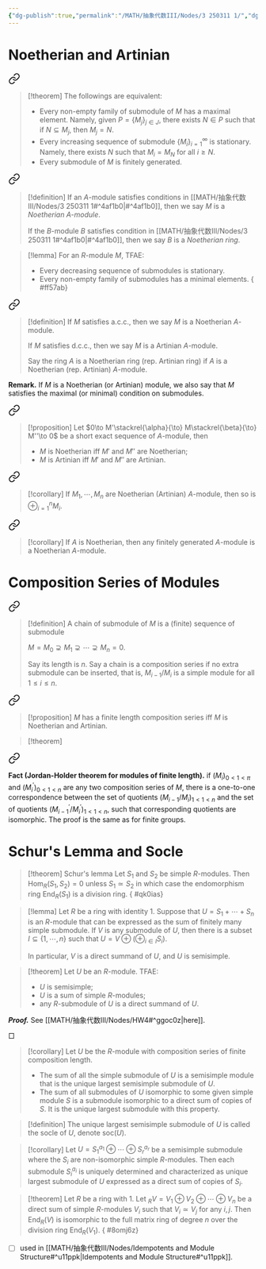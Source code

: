 ```yaml
---
{"dg-publish":true,"permalink":"/MATH/抽象代数III/Nodes/3 250311 1/","dgPassFrontmatter":true}
---
```



# Noetherian and Artinian


<div class="transclusion internal-embed is-loaded"><a class="markdown-embed-link" href="/math/ii/nodes/2-3-noetherian-rings-and-modules/#4af1b0" aria-label="Open link"><svg xmlns="http://www.w3.org/2000/svg" width="24" height="24" viewBox="0 0 24 24" fill="none" stroke="currentColor" stroke-width="2" stroke-linecap="round" stroke-linejoin="round" class="svg-icon lucide-link"><path d="M10 13a5 5 0 0 0 7.54.54l3-3a5 5 0 0 0-7.07-7.07l-1.72 1.71"></path><path d="M14 11a5 5 0 0 0-7.54-.54l-3 3a5 5 0 0 0 7.07 7.07l1.71-1.71"></path></svg></a><div class="markdown-embed">



> [!theorem]
> The followings are equivalent:
> - Every non-empty family of submodule of $M$ has a maximal element. Namely, given $P=\{M_j\}_{j\in J}$, there exists $N\in P$ such that if $N\subseteq M_j$, then $M_j=N$.
> - Every increasing sequence of submodule $\{M_i\}_{i=1}^\infty$ is stationary. Namely, there exists $N$ such that $M_i=M_N$ for all $i\geqslant N$.
> - Every submodule of $M$ is finitely generated. 

</div></div>



<div class="transclusion internal-embed is-loaded"><a class="markdown-embed-link" href="/math/ii/nodes/2-3-noetherian-rings-and-modules/#4marty" aria-label="Open link"><svg xmlns="http://www.w3.org/2000/svg" width="24" height="24" viewBox="0 0 24 24" fill="none" stroke="currentColor" stroke-width="2" stroke-linecap="round" stroke-linejoin="round" class="svg-icon lucide-link"><path d="M10 13a5 5 0 0 0 7.54.54l3-3a5 5 0 0 0-7.07-7.07l-1.72 1.71"></path><path d="M14 11a5 5 0 0 0-7.54-.54l-3 3a5 5 0 0 0 7.07 7.07l1.71-1.71"></path></svg></a><div class="markdown-embed">



> [!definition]
> If an $A$-module satisfies conditions in [[MATH/抽象代数III/Nodes/3 250311 1#^4af1b0\|#^4af1b0]], then we say $M$ is a *Noetherian $A$-module*.
> 
> If the $B$-module $B$ satisfies condition in [[MATH/抽象代数III/Nodes/3 250311 1#^4af1b0\|#^4af1b0]], then we say $B$ is a *Noetherian ring*. 

</div></div>


> [!lemma]
> For an $R$-module $M$, TFAE:
> - Every decreasing sequence of submodules is stationary.
> - Every non-empty family of submodules has a minimal elements.
{ #ff57ab}



<div class="transclusion internal-embed is-loaded"><a class="markdown-embed-link" href="/math//nodes/6-chain-condition/#4rx4bc" aria-label="Open link"><svg xmlns="http://www.w3.org/2000/svg" width="24" height="24" viewBox="0 0 24 24" fill="none" stroke="currentColor" stroke-width="2" stroke-linecap="round" stroke-linejoin="round" class="svg-icon lucide-link"><path d="M10 13a5 5 0 0 0 7.54.54l3-3a5 5 0 0 0-7.07-7.07l-1.72 1.71"></path><path d="M14 11a5 5 0 0 0-7.54-.54l-3 3a5 5 0 0 0 7.07 7.07l1.71-1.71"></path></svg></a><div class="markdown-embed">



> [!definition]
> If $M$ satisfies a.c.c., then we say $M$ is a Noetherian $A$-module. 
> 
> If $M$ satisfies d.c.c., then we say $M$ is a Artinian $A$-module. 
> 
> Say the ring $A$ is a Noetherian ring (rep. Artinian ring) if $A$ is a Noetherian (rep. Artinian) $A$-module. 

</div></div>

 
 **Remark.** If $M$ is a Noetherian (or Artinian) module, we also say that $M$ satisfies the maximal (or minimal) condition on submodules. 


<div class="transclusion internal-embed is-loaded"><a class="markdown-embed-link" href="/math//nodes/6-chain-condition/#a5f817" aria-label="Open link"><svg xmlns="http://www.w3.org/2000/svg" width="24" height="24" viewBox="0 0 24 24" fill="none" stroke="currentColor" stroke-width="2" stroke-linecap="round" stroke-linejoin="round" class="svg-icon lucide-link"><path d="M10 13a5 5 0 0 0 7.54.54l3-3a5 5 0 0 0-7.07-7.07l-1.72 1.71"></path><path d="M14 11a5 5 0 0 0-7.54-.54l-3 3a5 5 0 0 0 7.07 7.07l1.71-1.71"></path></svg></a><div class="markdown-embed">



> [!proposition]
> Let $0\to M'\stackrel{\alpha}{\to} M\stackrel{\beta}{\to} M''\to 0$ be a short exact sequence of $A$-module, then
> - $M$ is Noetherian iff $M'$ and $M''$ are Noetherian;
> - $M$ is Artinian iff $M'$ and $M''$ are Artinian. 

</div></div>



<div class="transclusion internal-embed is-loaded"><a class="markdown-embed-link" href="/math//nodes/6-chain-condition/#d9cko3" aria-label="Open link"><svg xmlns="http://www.w3.org/2000/svg" width="24" height="24" viewBox="0 0 24 24" fill="none" stroke="currentColor" stroke-width="2" stroke-linecap="round" stroke-linejoin="round" class="svg-icon lucide-link"><path d="M10 13a5 5 0 0 0 7.54.54l3-3a5 5 0 0 0-7.07-7.07l-1.72 1.71"></path><path d="M14 11a5 5 0 0 0-7.54-.54l-3 3a5 5 0 0 0 7.07 7.07l1.71-1.71"></path></svg></a><div class="markdown-embed">



> [!corollary]
> If $M_1,\cdots,M_n$ are Noetherian (Artinian) $A$-module, then so is $\oplus_{i=1}^n M_i$.  

</div></div>



<div class="transclusion internal-embed is-loaded"><a class="markdown-embed-link" href="/math/ii/nodes/2-3-noetherian-rings-and-modules/#gmjk45" aria-label="Open link"><svg xmlns="http://www.w3.org/2000/svg" width="24" height="24" viewBox="0 0 24 24" fill="none" stroke="currentColor" stroke-width="2" stroke-linecap="round" stroke-linejoin="round" class="svg-icon lucide-link"><path d="M10 13a5 5 0 0 0 7.54.54l3-3a5 5 0 0 0-7.07-7.07l-1.72 1.71"></path><path d="M14 11a5 5 0 0 0-7.54-.54l-3 3a5 5 0 0 0 7.07 7.07l1.71-1.71"></path></svg></a><div class="markdown-embed">



> [!corollary]
> If $A$ is Noetherian, then any finitely generated $A$-module is a Noetherian $A$-module. 

</div></div>


# Composition Series of Modules


<div class="transclusion internal-embed is-loaded"><a class="markdown-embed-link" href="/math//nodes/6-chain-condition/#kwo32n" aria-label="Open link"><svg xmlns="http://www.w3.org/2000/svg" width="24" height="24" viewBox="0 0 24 24" fill="none" stroke="currentColor" stroke-width="2" stroke-linecap="round" stroke-linejoin="round" class="svg-icon lucide-link"><path d="M10 13a5 5 0 0 0 7.54.54l3-3a5 5 0 0 0-7.07-7.07l-1.72 1.71"></path><path d="M14 11a5 5 0 0 0-7.54-.54l-3 3a5 5 0 0 0 7.07 7.07l1.71-1.71"></path></svg></a><div class="markdown-embed">



> [!definition]
> A chain of submodule of $M$ is a (finite) sequence of submodule 
> 
> $M=M_0\supsetneq M_1\supsetneq \cdots\supsetneq M_n=0.$
> 
> Say its length is $n$. Say a chain is a composition series if no extra submodule can be inserted, that is, $M_{i-1}/M_i$ is a simple module for all $1\leqslant i\leqslant n$. 

</div></div>



<div class="transclusion internal-embed is-loaded"><a class="markdown-embed-link" href="/math//nodes/6-chain-condition/#a89d3d" aria-label="Open link"><svg xmlns="http://www.w3.org/2000/svg" width="24" height="24" viewBox="0 0 24 24" fill="none" stroke="currentColor" stroke-width="2" stroke-linecap="round" stroke-linejoin="round" class="svg-icon lucide-link"><path d="M10 13a5 5 0 0 0 7.54.54l3-3a5 5 0 0 0-7.07-7.07l-1.72 1.71"></path><path d="M14 11a5 5 0 0 0-7.54-.54l-3 3a5 5 0 0 0 7.07 7.07l1.71-1.71"></path></svg></a><div class="markdown-embed">



> [!proposition]
> $M$ has a finite length composition series iff $M$ is Noetherian and Artinian. 

</div></div>


> [!theorem]
> 
<div class="transclusion internal-embed is-loaded"><a class="markdown-embed-link" href="/math//nodes/6-chain-condition/#yj9lim" aria-label="Open link"><svg xmlns="http://www.w3.org/2000/svg" width="24" height="24" viewBox="0 0 24 24" fill="none" stroke="currentColor" stroke-width="2" stroke-linecap="round" stroke-linejoin="round" class="svg-icon lucide-link"><path d="M10 13a5 5 0 0 0 7.54.54l3-3a5 5 0 0 0-7.07-7.07l-1.72 1.71"></path><path d="M14 11a5 5 0 0 0-7.54-.54l-3 3a5 5 0 0 0 7.07 7.07l1.71-1.71"></path></svg></a><div class="markdown-embed">



 **Fact (Jordan-Holder theorem for modules of finite length).** if $\left(M_i\right)_{0<1<\pi}$ and $\left(M_i^{\prime}\right)_{0<1<n}$ are any two composition series of $M$, there is a one-to-one correspondence between the set of quotients $\left(M_{i-1} / M_i\right)_{1<1<n}$ and the set of quotients $\left(M_{i-1}^{\prime} / M_i^{\prime}\right)_{1<1<n}$, such that corresponding quotients are isomorphic. The proof is the same as for finite groups. 

</div></div>


# Schur's Lemma and Socle

> [!theorem] Schur's lemma
> Let $S_1$ and $S_2$ be simple $R$-modules. Then $\mathrm{Hom}_R(S_1,S_2)=0$ unless $S_1\simeq S_2$ in which case the endomorphism ring $\mathrm{End}_R(S_1)$ is a division ring. 
{ #qk0ias}


> [!lemma]
> Let $R$ be a ring with identity $1$. Suppose that $U=S_1+\cdots+S_n$ is an $R$-module that can be expressed as the sum of finitely many simple submodule. If $V$ is any submodule of $U$, then there is a subset $I\subseteq\{1,\cdots,n\}$ such that $U=V\oplus (\oplus_{i\in I}S_i)$. 
> 
> In particular, $V$ is a direct summand of $U$, and $U$ is semisimple.

> [!theorem]
> Let $U$ be an $R$-module. TFAE:
> - $U$ is semisimple;
> - $U$ is a sum of simple $R$-modules;
> - any $R$-submodule of $U$ is a direct summand of $U$. 

**_Proof._**
See [[MATH/抽象代数III/Nodes/HW4#^ggoc0z\|here]].
<p align="left">□</p>

> [!corollary]
> Let $U$ be the $R$-module with composition series of finite composition length. 
> - The sum of all the simple submodule of $U$ is a semisimple module that is the unique largest semisimple submodule of $U$. 
> - The sum of all submodules of $U$ isomorphic to some given simple module $S$ is a submodule isomorphic to a direct sum of copies of $S$. It is the unique largest submodule with this property. 

> [!definition]
> The unique largest semisimple submodule of $U$ is called the socle of $U$, denote $\mathrm{soc}(U)$. 

> [!corollary]
> Let $U=S_1^{a_1}\oplus\cdots\oplus S_r^{a_r}$ be a semisimple submodule where the $S_i$ are non-isomorphic simple $R$-modules. Then each submodule $S_i^{a_i}$ is uniquely determined and characterized as unique largest submodule of $U$ expressed as a direct sum of copies of $S_i$. 

> [!theorem]
> Let $R$ be a ring with $1$. Let ${}_RV=V_1\oplus V_2\oplus\cdots\oplus V_n$ be a direct sum of simple $R$-modules $V_i$ such that $V_i\simeq V_j$ for any $i,j$. Then $\mathrm{End}_R(V)$ is isomorphic to the full matrix ring of degree $n$ over the division ring $\mathrm{End}_R(V_1)$. 
{ #8omj6z}


- [ ] used in [[MATH/抽象代数III/Nodes/Idempotents and Module Structure#^u11ppk\|Idempotents and Module Structure#^u11ppk]].
